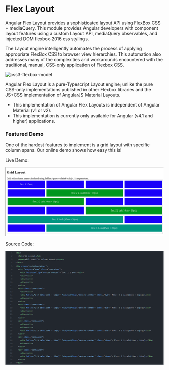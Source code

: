 # Flex Layout

Angular Flex Layout provides a sophisticated layout API using FlexBox CSS + mediaQuery. This module provides Angular
developers with component layout features using a custom Layout API, mediaQuery observables, and injected DOM
flexbox-2016 css stylings.

The Layout engine intelligently automates the process of applying appropriate FlexBox CSS to browser view hierarchies.
This automation also addresses many of the complexities and workarounds encountered with the traditional, manual,
CSS-only application of Flexbox CSS.

![css3-flexbox-model](https://cloud.githubusercontent.com/assets/210413/20034148/49a4fb62-a382-11e6-9822-42b90dec69be.jpg)

Angular Flex Layout is a pure-Typescript Layout engine; unlike the pure CSS-only implementations published in other
Flexbox libraries and the JS+CSS implementation of AngularJS Material Layouts.

- This implementation of Angular Flex Layouts is independent of Angular Material (v1 or v2).
- This implementation is currently only available for Angular (v4.1 and higher) applications.

### Featured Demo

One of the hardest features to implement is a grid layout with specific column spans. Our online demo shows how easy
this is!

Live Demo:

[![Featured](./images/gridWithColumnSpans.png)](https://stackblitz.com/fork/angular-flex-layout-home-grid-demo)

Source Code:

[![Open on stackblitz](./images/gridWithColumnSpansSourceCode.png)](https://stackblitz.com/edit/angular-flex-layout-home-grid-demo?file=src/app/app.component.html)
